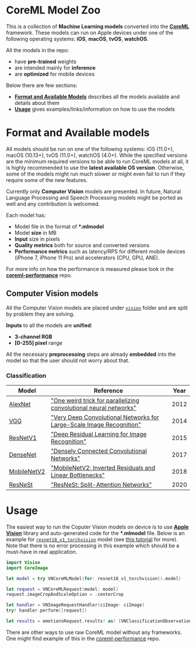 # CoreML Model Zoo

This is a collection of **Machine Learning models** converted into the [**CoreML**](https://developer.apple.com/documentation/coreml) framework. These models can run on Apple devices under one of the following operating systems: **iOS**, **macOS**, **tvOS**, **watchOS**.

All the models in the repo:
* have **pre-trained** weights
* are intended mainly for **inference**
* are **optimized** for mobile devices

Below there are few sections:
* [**Format and Available Models**](#format-and-available-models) describes all the models available and details about them
* [**Usage**](#usage) gives examples/links/information on how to use the models

# Format and Available models

All models should be run on one of the following systems: iOS (11.0+), macOS (10.13+), tvOS (11.0+), watchOS (4.0+). While the specified versions are the minimum required versions to be able to run CoreML models at all, it is highly recommended to use the **latest available OS version**. Otherwise, some of the models might run much slower or might even fail to run if they require some of the new features.

Currently only **Computer Vision** models are presented. In future, Natural Language Processing and Speech Processing models might be ported as well and any contribution is welcomed.

Each model has:
* Model file in the format of **\*.mlmodel**
* Model **size** in MB
* **Input** size in pixels
* **Quality metrics** both for source and converted versions
* **Performance metrics** such as latency/RPS for different mobile devices (iPhone 7, iPhone 11 Pro) and accelerators (CPU, GPU, ANE).

For more info on how the performance is measured please look in the [**coreml-performance**](https://github.com/vladimir-chernykh/coreml-performance) repo.

## Computer Vision models

All the Computer Vision models are placed under [`vision`](./vision) folder and are split by problem they are solving.

**Inputs** to all the models are **unified**:
* **3-channel RGB**
* **[0-255] pixel** range

All the necessary **preprocessing** steps are already **embedded** into the model so that the user should not worry about that.

### Classification

| Model | Reference | Year |
|-------|-----------|------|
| [AlexNet](./vision/classification/alexnet) | ["One weird trick for parallelizing convolutional neural networks"](https://arxiv.org/abs/1404.5997) | 2012 |
| [VGG](./vision/classification/vgg) | ["Very Deep Convolutional Networks for Large-Scale Image Recognition"](https://arxiv.org/abs/1409.1556) | 2014 |
| [ResNetV1](./vision/classification/resnet_v1) | ["Deep Residual Learning for Image Recognition"](https://arxiv.org/abs/1512.03385) | 2015 |
| [DenseNet](./vision/classification/densenet) | ["Densely Connected Convolutional Networks"](https://arxiv.org/abs/1608.06993) | 2017 |
| [MobileNetV2](./vision/classification/mobilenet_v2) | ["MobileNetV2: Inverted Residuals and Linear Bottlenecks"](https://arxiv.org/abs/1801.04381) | 2018 |
| [ResNeSt](./vision/classification/resnest) | ["ResNeSt: Split-Attention Networks"](https://arxiv.org/abs/2004.08955) | 2020 |

# Usage

The easiest way to run the Coputer Vision models on device is to use [**Apple Vision**](https://developer.apple.com/documentation/vision) library and auto-generated code for the **\*.mlmodel** file. Below is an example for [`resnet18_v1_torchvision`](./vision/classification/resnet_v1) model (see [this tutorial](https://developer.apple.com/documentation/vision/classifying_images_with_vision_and_core_ml) for more). Note that there is no error processing in this example which should be a must-have in real application.

```swift
import Vision
import CoreImage

let model = try VNCoreMLModel(for: resnet18_v1_torchvision().model)

let request = VNCoreMLRequest(model: model)
request.imageCropAndScaleOption = .centerCrop

let handler = VNImageRequestHandler(ciImage: ciImage)
try! handler.perform([request])

let results = emotionsRequest.results! as! [VNClassificationObservation]
```

There are other ways to use raw CoreML model without any frameworks. One might find example of this in the [coreml-performance](https://github.com/vladimir-chernykh/coreml-performance) repo.
